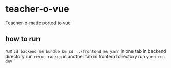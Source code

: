# teacher-o-vue
Teacher-o-matic ported to vue

## how to run
run `cd backend && bundle && cd ../frontend && yarn`
in one tab in backend directory run `rerun rackup`
in another tab in frontend directory run `yarn run dev`
